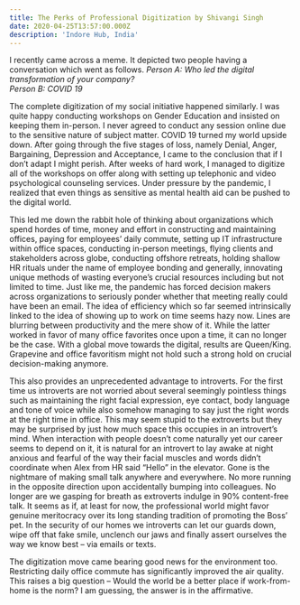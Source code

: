 ```yaml
---
title: The Perks of Professional Digitization by Shivangi Singh
date: 2020-04-25T13:57:00.000Z
description: 'Indore Hub, India'
---
```

I recently came across a meme. It depicted two people having a conversation which went as follows. *Person A: Who led the digital transformation of your company?*\
*Person B: COVID 19*

The complete digitization of my social initiative happened similarly. I was quite happy conducting workshops on Gender Education and insisted on keeping them in-person. I never agreed to conduct any session online due to the sensitive nature of subject matter. COVID 19 turned my world upside down. After going through the five stages of loss, namely Denial, Anger, Bargaining, Depression and Acceptance, I came to the conclusion that if I don’t adapt I might perish. After weeks of hard work, I managed to digitize all of the workshops on offer along with setting up telephonic and video psychological counseling services. Under pressure by the pandemic, I realized that even things as sensitive as mental health aid can be pushed to the digital world.

This led me down the rabbit hole of thinking about organizations which spend hordes of  time, money and effort in constructing and maintaining offices, paying for employees’ daily commute, setting up IT infrastructure within office spaces, conducting in-person meetings, flying clients and stakeholders across globe, conducting offshore retreats, holding shallow HR rituals under the name of employee bonding and generally, innovating unique methods of wasting everyone’s crucial resources including but not limited to time. Just like me, the pandemic has forced decision makers across organizations to seriously ponder whether that meeting really could have been an email. The idea of efficiency which so far seemed intrinsically linked to the idea of showing up to work on time seems hazy now. Lines are blurring between productivity and the mere show of it. While the latter worked in favor of many office favorites once upon a time, it can no longer be the case. With a global move towards the digital, results are Queen/King. Grapevine and office favoritism might not hold such a strong hold on crucial decision-making anymore.

This also provides an unprecedented advantage to introverts. For the first time us introverts are not worried about several seemingly pointless things such as maintaining the right facial expression, eye contact, body language and tone of voice while also somehow managing to say just the right words at the right time in office. This may seem stupid to the extroverts but they may be surprised by just how much space this occupies in an introvert’s mind. When interaction with people doesn’t come naturally yet our career seems to depend on it, it is natural for an introvert to lay awake at night anxious and fearful of the way their facial muscles and words didn’t coordinate when Alex from HR said “Hello” in the elevator. Gone is the nightmare of making small talk anywhere and everywhere. No more running in the opposite direction upon accidentally bumping into colleagues. No longer are we gasping for breath as extroverts indulge in 90% content-free talk. It seems as if, at least for now, the professional world might favor genuine meritocracy over its long standing tradition of promoting the Boss’ pet. In the security of our homes we introverts can let our guards down, wipe off that fake smile, unclench our jaws and finally assert ourselves the way we know best – via emails or texts.

The digitization move came bearing good news for the environment too. Restricting daily office commute has significantly improved the air quality. This raises a big question – Would the world be a better place if work-from-home is the norm? I am guessing, the answer is in the affirmative.